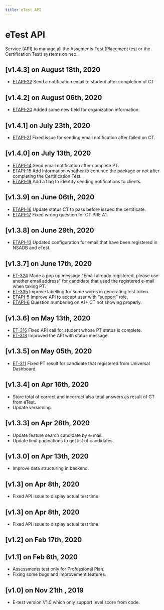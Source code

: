 ```yaml
---
title: eTest API
---
```


# eTest API
Service (API) to manage all the Assements Test (Placement test or the Certification Test) systems on neo.

## [v1.4.3] on August 18th, 2020
- [ETAPI-22](https://dyned.myjetbrains.com/youtrack/issue/ETAPI-22) Send a notification email to student after completion of CT

## [v1.4.2] on August 06th, 2020
- [ETAPI-20](https://dyned.myjetbrains.com/youtrack/issue/ETAPI-20) Added some new field for organization information.

## [v1.4.1] on July 23th, 2020
- [ETAPI-21](https://dyned.myjetbrains.com/youtrack/issue/ETAPI-21) Fixed issue for sending email notification after failed on CT.

## [v1.4.0] on July 13th, 2020
- [ETAPI-14](https://dyned.myjetbrains.com/youtrack/issue/ETAPI-14) Send email notification after complete PT.
- [ETAPI-15](https://dyned.myjetbrains.com/youtrack/issue/ETAPI-15) Add information whether to continue the package or not after completing the Certification Test.
- [ETAPI-18](https://dyned.myjetbrains.com/youtrack/issue/ETAPI-18) Add a flag to identify sending notifications to clients.

## [v1.3.9] on June 06th, 2020
- [ETAPI-16](https://dyned.myjetbrains.com/youtrack/issue/ETAPI-16) Update status CT to pass before issued the certificate.
- [ETAPI-17](https://dyned.myjetbrains.com/youtrack/issue/ETAPI-17) Fixed wrong question for CT PRE A1.

## [v1.3.8] on June 29th, 2020
- [ETAPI-13](https://dyned.myjetbrains.com/youtrack/issue/ETAPI-13) Updated configuration for email that have been registered in NSADB and eTest.

## [v1.3.7] on June 17th, 2020
- [ET-324](https://dyned.myjetbrains.com/youtrack/issue/ET-324) Made a pop up message "Email already registered, please use another email address"
for candidate that used the registered e-mail when taking PT.
- [ET-335](https://dyned.myjetbrains.com/youtrack/issue/ET-335) Improve labelling for some words in generating test token.
- [ETAPI-5](https://dyned.myjetbrains.com/youtrack/issue/ETAPI-5) Improve API to accept user with “support” role.
- [ETAPI-6](https://dyned.myjetbrains.com/youtrack/issue/ETAPI-6) Question numbering on A1+ CT not showing properly.

## [v1.3.6] on May 13th, 2020
- [ET-316](https://dyned.myjetbrains.com/youtrack/issue/ET-316) Fixed API call for student whose PT status is complete.
- [ET-318](https://dyned.myjetbrains.com/youtrack/issue/ET-318) Improved the API with status message.  

## [v1.3.5] on May 05th, 2020
- [ET-311](https://dyned.myjetbrains.com/youtrack/issue/ET-311) Fixed PT result for candidate that registered from Universal Dashboard.

## [v1.3.4] on Apr 16th, 2020
- Store total of correct and incorrect also total answers as result of CT from eTest.
- Update versioning.

## [v1.3.3] on Apr 28th, 2020
- Update feature search candidate by e-mail.
- Update limit paginations to get list of candidates.

## [v1.3.0] on Apr 13th, 2020
- Improve data structuring in backend.

## [v1.3] on Apr 8th, 2020
- Fixed API issue to display actual test time.

## [v1.3] on Apr 8th, 2020
- Fixed API issue to display actual test time.

## [v1.2] on Feb 17th, 2020

## [v1.1] on Feb 6th, 2020
- Assessments test only for Professional Plan.
- Fixing some bugs and improvement features.

## [v1.0] on Nov 21th , 2019
- E-test version V1.0 which only support level score from code.




